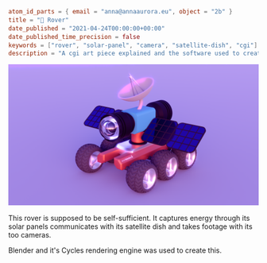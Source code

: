 ```toml
atom_id_parts = { email = "anna@annaaurora.eu", object = "2b" }
title = "📡 Rover"
date_published = "2021-04-24T00:00:00+00:00"
date_published_time_precision = false
keywords = ["rover", "solar-panel", "camera", "satellite-dish", "cgi"]
description = "A cgi art piece explained and the software used to create it."
```
![On a light purple background, there is a small Rover. Is has 6 rubber wheels, solar panels on each side of its top body which has a white satellite dish on top of it. The light-blue top body has a camera lens on the front and back. Each camera lens has a 180° field of view.](rover.webp)

This rover is supposed to be self-sufficient. It captures energy through its solar panels communicates with its satellite dish and takes footage with its too cameras.

Blender and it's Cycles rendering engine was used to create this.
